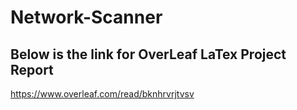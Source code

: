 # Network-Scanner

## Below is the link for OverLeaf LaTex Project Report
https://www.overleaf.com/read/bknhrvrjtvsv

